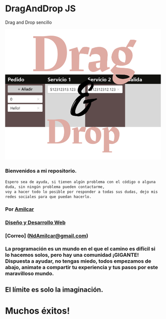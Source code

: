 # DragAndDrop JS


Drag and Drop sencillo

![dino](https://github.com/NdAmilcar/DragAndDrop/blob/main/Dnd-Amilcar.png)




### Bienvenidos a mi repositorio.
    Espero sea de ayuda, si tienen algún problema con el código o alguna duda, sin ningún problema pueden contactarme,
    voy a hacer todo lo posible por responder a todas sus dudas, dejo mis redes sociales para que puedan hacerlo.



### Por [Amilcar](https://www.instagram.com/ndamilcar/?hl=es)
### [Diseño y Desarrollo Web](http://www.NdAdventure.com)
### [Correo] (NdAmilcar@gmail.com)

### La programación es un mundo en el que el camino es difícil si lo hacemos solos, pero hay una comunidad ¡GIGANTE! Dispuesta a ayudar, no tengas miedo, todos empezamos de abajo, animate a compartir tu experiencia y tus pasos por este maravilloso mundo.
  

## El límite es solo la imaginación.

 # Muchos éxitos!
